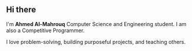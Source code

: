 ## Hi there
I'm **Ahmed Al-Mahrouq** Computer Science and Engineering student. I am also a Competitive Programmer.

I love problem-solving, building purposeful projects, and teaching others.
